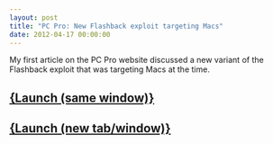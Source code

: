 ```yaml
---
layout: post
title: "PC Pro: New Flashback exploit targeting Macs"
date: 2012-04-17 00:00:00
---
```


My first article on the PC Pro website discussed a new variant of the Flashback exploit that was targeting Macs at the time.

## <a href="http://www.pcpro.co.uk/news/security/374131/new-flashback-exploit-targeting-macs?width=1050&height=800&iframe=true" class="colorbox-load">{Launch (same window)}</a>
## <a href="http://www.pcpro.co.uk/news/security/374131/new-flashback-exploit-targeting-macs" target="_blank">{Launch (new tab/window)}</a>